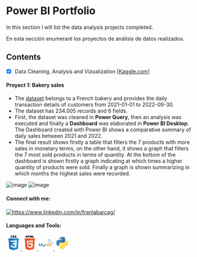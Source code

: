 # Power BI Portfolio

<!--

**Fraan-Lab/Fraan-Lab** is a ✨ _special_ ✨ repository because its `README.md` (this file) appears on your GitHub profile. -->

<p> In this section I will list the data analysis projects completed. </p>

<p> En esta sección enumeraré los proyectos de análisis de datos realizados. </p>

## Contents
  - [x] Data Cleaning, Analysis and Vizualization [[Kaggle.com](https://www.kaggle.com/)]
 #### Proyect 1: Bakery sales

- The  [dataset](https://github.com/Fraan-Lab/Data_Analysis_Portfolio/blob/main/DATASETS/bakery_sales.csv) belongs to a French bakery and provides the daily transaction details of customers from 2021-01-01 to 2022-09-30.
- The dataset has 234.005 records and 6 fields.
- First, the dataset was cleaned in **Power Query**, then an analysis was executed and finally a **Dashboard** was elaborated in **Power BI Desktop**. The Dashboard created with Power BI shows a comparative summary of daily sales between 2021 and 2022.
- The final result shows firstly a table that filters the 7 products with more sales in monetary terms, on the other hand, it shows a graph that filters the 7 most sold products in terms of quantity. At the bottom of the dashboard is shown firstly a graph indicating at which times a higher quantity of products were sold. Finally a graph is shown summarizing in which months the highest sales were recorded.

![image](https://github.com/Fraan-Lab/Power-BI-Portfolio/blob/main/Bakery%20sales/Dashboard%202021%20Bakery_sales.png)
![image](https://github.com/Fraan-Lab/Power-BI-Portfolio/blob/main/Bakery%20sales/Dashboard%202022%20Bakery_sales.png)


<h4 align="left">Connect with me:</h4>
<p align="left">
<a href="https://linkedin.com/in/https://www.linkedin.com/in/franlabarcag/" target="blank"><img align="center" src="https://raw.githubusercontent.com/rahuldkjain/github-profile-readme-generator/master/src/images/icons/Social/linked-in-alt.svg" alt="https://www.linkedin.com/in/franlabarcag/" height="30" width="40" /></a>
</p>

<h4 align="left">Languages and Tools:</h4>
<p align="left"> <a href="https://www.w3schools.com/css/" target="_blank" rel="noreferrer"> <img src="https://raw.githubusercontent.com/devicons/devicon/master/icons/css3/css3-original-wordmark.svg" alt="css3" width="40" height="40"/> </a> <a href="https://www.w3.org/html/" target="_blank" rel="noreferrer"> <img src="https://raw.githubusercontent.com/devicons/devicon/master/icons/html5/html5-original-wordmark.svg" alt="html5" width="40" height="40"/> </a> <a href="https://www.mysql.com/" target="_blank" rel="noreferrer"> <img src="https://raw.githubusercontent.com/devicons/devicon/master/icons/mysql/mysql-original-wordmark.svg" alt="mysql" width="40" height="40"/> </a> <a href="https://www.python.org" target="_blank" rel="noreferrer"> <img src="https://raw.githubusercontent.com/devicons/devicon/master/icons/python/python-original.svg" alt="python" width="40" height="40"/> </a> </p>
